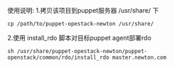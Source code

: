 使用说明:
1.拷贝该项目到puppet服务器 /usr/share/ 下
```
cp /path/to/puppet-opestack-newton /usr/share/
```

2.使用 install_rdo 脚本对目标puppet agent部署rdo
```
sh /usr/share/puppet-opestack-newton/puppet-openstack/common/rdo/install_rdo master.newton.com
```